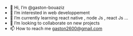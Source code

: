 - 👋 Hi, I’m @gaston-bouaziz
- 👀 I’m interested in web developpement
- 🌱 I’m currently learning react native , node Js , react Js ...
- 💞️ I’m looking to collaborate on new projects
- 📫 How to reach me gaston2600@gmail.com

<!---
gaston-bouaziz/gaston-bouaziz is a ✨ special ✨ repository because its `README.md` (this file) appears on your GitHub profile.
You can click the Preview link to take a look at your changes.
--->
